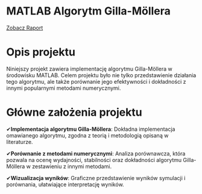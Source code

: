 # MATLAB Algorytm Gilla-Möllera
[Zobacz Raport](https://github.com/mateuszdrozd/MATLAB_Algorithm_Gilla-Mollera/blob/main/Projekt/Pokaz.pdf)
# Opis projektu
Niniejszy projekt zawiera implementację algorytmu Gilla-Möllera w środowisku MATLAB. Celem projektu było nie tylko przedstawienie działania tego algorytmu, ale także porównanie jego efektywności i dokładności z innymi popularnymi metodami numerycznymi.

# Główne założenia projektu
✔**Implementacja algorytmu Gilla-Möllera**:
Dokładna implementacja omawianego algorytmu, zgodna z teorią i metodologią opisaną w literaturze.

✔**Porównanie z metodami numerycznymi**:
Analiza porównawcza, która pozwala na ocenę wydajności, stabilności oraz dokładności algorytmu Gilla-Möllera w zestawieniu z innymi metodami.

✔**Wizualizacja wyników**:
Graficzne przedstawienie wyników symulacji i porównania, ułatwiające interpretację wyników.

